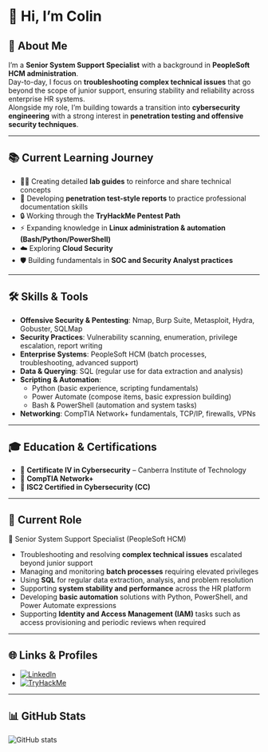 # 👋 Hi, I’m Colin

## 🚀 About Me
I’m a **Senior System Support Specialist** with a background in **PeopleSoft HCM administration**.  
Day-to-day, I focus on **troubleshooting complex technical issues** that go beyond the scope of junior support, ensuring stability and reliability across enterprise HR systems.  
Alongside my role, I’m building towards a transition into **cybersecurity engineering** with a strong interest in **penetration testing and offensive security techniques**.  

---

## 📚 Current Learning Journey
- 🧑‍💻 Creating detailed **lab guides** to reinforce and share technical concepts  
- 📝 Developing **penetration test-style reports** to practice professional documentation skills  
- 🔒 Working through the **TryHackMe Pentest Path**  
- ⚡ Expanding knowledge in **Linux administration & automation (Bash/Python/PowerShell)**  
- ☁️ Exploring **Cloud Security**  
- 🛡️ Building fundamentals in **SOC and Security Analyst practices**  

---

## 🛠️ Skills & Tools
- **Offensive Security & Pentesting**: Nmap, Burp Suite, Metasploit, Hydra, Gobuster, SQLMap  
- **Security Practices**: Vulnerability scanning, enumeration, privilege escalation, report writing  
- **Enterprise Systems**: PeopleSoft HCM (batch processes, troubleshooting, advanced support)  
- **Data & Querying**: SQL (regular use for data extraction and analysis)  
- **Scripting & Automation**:  
  - Python (basic experience, scripting fundamentals)  
  - Power Automate (compose items, basic expression building)  
  - Bash & PowerShell (automation and system tasks)  
- **Networking**: CompTIA Network+ fundamentals, TCP/IP, firewalls, VPNs  

---

## 🎓 Education & Certifications
- 📜 **Certificate IV in Cybersecurity** – Canberra Institute of Technology  
- 📜 **CompTIA Network+**  
- 📜 **ISC2 Certified in Cybersecurity (CC)**  

---

## 📌 Current Role
💼 Senior System Support Specialist (PeopleSoft HCM)  
- Troubleshooting and resolving **complex technical issues** escalated beyond junior support  
- Managing and monitoring **batch processes** requiring elevated privileges  
- Using **SQL** for regular data extraction, analysis, and problem resolution  
- Supporting **system stability and performance** across the HR platform  
- Developing **basic automation** solutions with Python, PowerShell, and Power Automate expressions  
- Supporting **Identity and Access Management (IAM)** tasks such as access provisioning and periodic reviews when required  

---

## 🌐 Links & Profiles
- [![LinkedIn](https://img.shields.io/badge/LinkedIn-Profile-blue?logo=linkedin)](https://www.linkedin.com/in/colin-s-35b8781b1/)  
- [![TryHackMe](https://img.shields.io/badge/TryHackMe-Profile-red?logo=tryhackme)](https://tryhackme.com/p/schenkee)  

---

## 📊 GitHub Stats
![GitHub stats](https://github-readme-stats.vercel.app/api?username=Schenkee&show_icons=true&theme=radical)  
<!--![Top Langs](https://github-readme-stats.vercel.app/api/top-langs/?username=Schenkee&layout=compact&theme=radical)  -->


<!--
**Schenkee/Schenkee** is a ✨ _special_ ✨ repository because its `README.md` (this file) appears on your GitHub profile.

Here are some ideas to get you started:

- 🔭 I’m currently working on ...
- 🌱 I’m currently learning ...
- 👯 I’m looking to collaborate on ...
- 🤔 I’m looking for help with ...
- 💬 Ask me about ...
- 📫 How to reach me: ...
- 😄 Pronouns: ...
- ⚡ Fun fact: ...
-->
